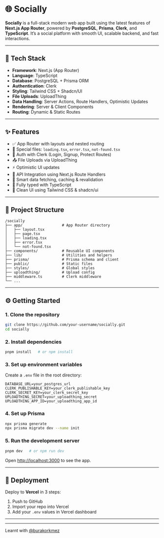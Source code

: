 
# 🌐 Socially

**Socially** is a full-stack modern web app built using the latest features of **Next.js App Router**, powered by **PostgreSQL**, **Prisma**, **Clerk**, and **TypeScript**. It’s a social platform with smooth UI, scalable backend, and fast interactions.

---

## 🚀 Tech Stack

- **Framework**: Next.js (App Router)
- **Language**: TypeScript
- **Database**: PostgreSQL + Prisma ORM
- **Authentication**: Clerk
- **Styling**: Tailwind CSS + Shadcn/UI
- **File Uploads**: UploadThing
- **Data Handling**: Server Actions, Route Handlers, Optimistic Updates
- **Rendering**: Server & Client Components
- **Routing**: Dynamic & Static Routes

---

## ✨ Features

- ✅ App Router with layouts and nested routing
- 🧩 Special files: `loading.tsx`, `error.tsx`, `not-found.tsx`
- 🔐 Auth with Clerk (Login, Signup, Protect Routes)
- 📤 File Uploads via UploadThing
- ⚡ Optimistic UI updates
- 📡 API Integration using Next.js Route Handlers
- 🔄 Smart data fetching, caching & revalidation
- 🧠 Fully typed with TypeScript
- 🎨 Clean UI using Tailwind CSS & shadcn/ui

---

## 📁 Project Structure

```
/socially
├── app/                  # App Router directory
│   ├── layout.tsx
│   ├── page.tsx
│   ├── loading.tsx
│   ├── error.tsx
│   └── not-found.tsx
├── components/           # Reusable UI components
├── lib/                  # Utilities and helpers
├── prisma/               # Prisma schema and client
├── public/               # Static files
├── styles/               # Global styles
├── uploadthing/          # Upload config
├── middleware.ts         # Clerk middleware
└── ...
```

---

## ⚙️ Getting Started

### 1. Clone the repository

```bash
git clone https://github.com/your-username/socially.git
cd socially
```

### 2. Install dependencies

```bash
pnpm install   # or npm install
```

### 3. Set up environment variables

Create a `.env` file in the root directory:

```env
DATABASE_URL=your_postgres_url
CLERK_PUBLISHABLE_KEY=your_clerk_publishable_key
CLERK_SECRET_KEY=your_clerk_secret_key
UPLOADTHING_SECRET=your_uploadthing_secret
UPLOADTHING_APP_ID=your_uploadthing_app_id
```

### 4. Set up Prisma

```bash
npx prisma generate
npx prisma migrate dev --name init
```

### 5. Run the development server

```bash
pnpm dev   # or npm run dev
```

Open [http://localhost:3000](http://localhost:3000) to see the app.

---

## 🚀 Deployment

Deploy to **Vercel** in 3 steps:

1. Push to GitHub
2. Import your repo into Vercel
3. Add your `.env` values in Vercel dashboard

---
---

Learnt with [@burakorkmez](https://github.com/burakorkmez)
